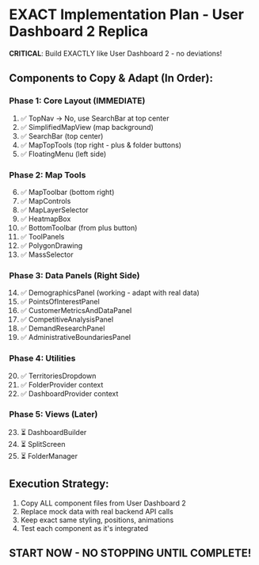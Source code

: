 # EXACT Implementation Plan - User Dashboard 2 Replica

**CRITICAL**: Build EXACTLY like User Dashboard 2 - no deviations!

## Components to Copy & Adapt (In Order):

### Phase 1: Core Layout (IMMEDIATE)
1. ✅ TopNav → No, use SearchBar at top center
2. ✅ SimplifiedMapView (map background)
3. ✅ SearchBar (top center)
4. ✅ MapTopTools (top right - plus & folder buttons)
5. ✅ FloatingMenu (left side)

### Phase 2: Map Tools
6. ✅ MapToolbar (bottom right)
7. ✅ MapControls  
8. ✅ MapLayerSelector
9. ✅ HeatmapBox
10. ✅ BottomToolbar (from plus button)
11. ✅ ToolPanels
12. ✅ PolygonDrawing
13. ✅ MassSelector

### Phase 3: Data Panels (Right Side)
14. ✅ DemographicsPanel (working - adapt with real data)
15. ✅ PointsOfInterestPanel
16. ✅ CustomerMetricsAndDataPanel
17. ✅ CompetitiveAnalysisPanel
18. ✅ DemandResearchPanel
19. ✅ AdministrativeBoundariesPanel

### Phase 4: Utilities
20. ✅ TerritoriesDropdown
21. ✅ FolderProvider context
22. ✅ DashboardProvider context

### Phase 5: Views (Later)
23. ⏳ DashboardBuilder
24. ⏳ SplitScreen
25. ⏳ FolderManager

## Execution Strategy:

1. Copy ALL component files from User Dashboard 2
2. Replace mock data with real backend API calls
3. Keep exact same styling, positions, animations
4. Test each component as it's integrated

## START NOW - NO STOPPING UNTIL COMPLETE!

